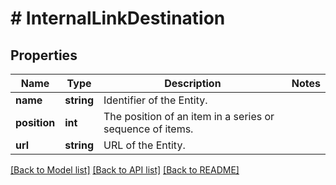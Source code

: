 # # InternalLinkDestination

## Properties

Name | Type | Description | Notes
------------ | ------------- | ------------- | -------------
**name** | **string** | Identifier of the Entity. |
**position** | **int** | The position of an item in a series or sequence of items. |
**url** | **string** | URL of the Entity. |

[[Back to Model list]](../../README.md#models) [[Back to API list]](../../README.md#endpoints) [[Back to README]](../../README.md)

